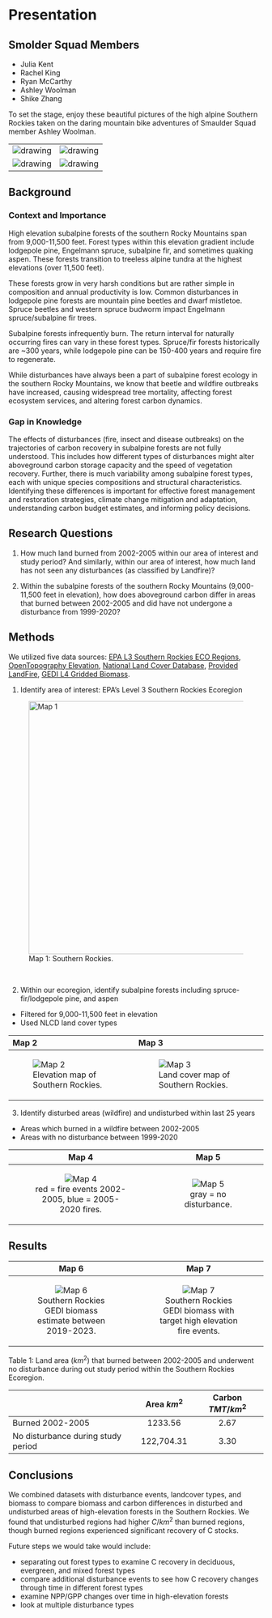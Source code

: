 # Presentation

## Smolder Squad Members

 * Julia Kent
 * Rachel King
 * Ryan McCarthy
 * Ashley Woolman
 * Shike Zhang

To set the stage, enjoy these beautiful pictures of the high alpine Southern Rockies taken on the daring mountain bike adventures of Smaulder Squad member Ashley Woolman.

|||
|:-:|:-:|
|<img src="https://raw.githubusercontent.com/CU-ESIIL/FCC24_Group_5/main/docs/project-documentation/IMG_0138.jpg" alt="drawing"/>|<img src="https://raw.githubusercontent.com/CU-ESIIL/FCC24_Group_5/main/docs/project-documentation/IMG_5256.jpg" alt="drawing"/>|
|<img src="https://raw.githubusercontent.com/CU-ESIIL/FCC24_Group_5/main/docs/project-documentation/IMG_5108.jpg" alt="drawing"/>|<img src="https://raw.githubusercontent.com/CU-ESIIL/FCC24_Group_5/main/docs/project-documentation/IMG_9651.JPG" alt="drawing"/>|

## Background
### Context and Importance

High elevation subalpine forests of the southern Rocky Mountains span from 9,000-11,500 feet. Forest types within this elevation gradient include lodgepole pine, Engelmann spruce, subalpine fir, and sometimes quaking aspen. These forests transition to treeless alpine tundra at the highest elevations (over 11,500 feet). 

These forests grow in very harsh conditions but are rather simple in composition and annual productivity is low. 
Common disturbances in lodgepole pine forests are mountain pine beetles and dwarf mistletoe. Spruce beetles and western spruce budworm impact Engelmann spruce/subalpine fir trees. 

Subalpine forests infrequently burn. The return interval for naturally occurring fires can vary in these forest types. Spruce/fir forests historically are ~300 years, while lodgepole pine can be 150-400 years and require fire to regenerate. 

While disturbances have always been a part of subalpine forest ecology in the southern Rocky Mountains, we know that beetle and wildfire outbreaks have increased, causing widespread tree mortality, affecting forest ecosystem services, and altering forest carbon dynamics. 

### Gap in Knowledge

The effects of disturbances (fire, insect and disease outbreaks) on the trajectories of carbon recovery in subalpine forests are not fully understood. This includes how different types of disturbances might alter aboveground carbon storage capacity and the speed of vegetation recovery. Further, there is much variability among subalpine forest types, each with unique species compositions and structural characteristics. Identifying these differences is important for effective forest management and restoration strategies, climate change mitigation and adaptation, understanding carbon budget estimates, and informing policy decisions. 


## Research Questions

1. How much land burned from 2002-2005 within our area of interest and study period? And similarly, within our area of interest, how much land has not seen any disturbances (as classified by Landfire)?

2. Within the subalpine forests of the southern Rocky Mountains (9,000-11,500 feet in elevation), how does aboveground carbon differ in areas that burned between 2002-2005 and did have not undergone a disturbance from 1999-2020?


## Methods 

We utilized five data sources: [EPA L3 Southern Rockies ECO Regions](), [OpenTopography Elevation](https://github.com/jhollist/elevatr), [National Land Cover Database](), [Provided LandFire](), [GEDI L4 Gridded Biomass]().

1. Identify area of interest: EPA’s Level 3 Southern Rockies Ecoregion

<figure>
  <img src="https://raw.githubusercontent.com/CU-ESIIL/FCC24_Group_5/main/docs/project-documentation/method_image1.png" alt="Map 1" width="500">
  <figcaption>Map 1: Southern Rockies.</figcaption>
</figure>
</br>

2. Within our ecoregion, identify subalpine forests including spruce-fir/lodgepole pine, and aspen
  * Filtered for 9,000-11,500 feet in elevation
  * Used NLCD land cover types

| Map 2 | Map 3|
|:---|:---|
|<figure><img src="https://raw.githubusercontent.com/CU-ESIIL/FCC24_Group_5/main/docs/project-documentation/method_image2.png" alt="Map 2"><figcaption>Elevation map of Southern Rockies.</figcaption></figure>|<figure><img src="https://raw.githubusercontent.com/CU-ESIIL/FCC24_Group_5/main/docs/project-documentation/method_image3.png" alt="Map 3"><figcaption>Land cover map of Southern Rockies.</figcaption></figure>|

3. Identify disturbed areas (wildfire) and undisturbed within last 25 years 
  * Areas which burned in a wildfire between 2002-2005
  * Areas with no disturbance between 1999-2020

| Map 4 | Map 5 |
|:----:|:----:|
|<figure><img src="https://raw.githubusercontent.com/CU-ESIIL/FCC24_Group_5/main/docs/project-documentation/method_image4.png" alt="Map 4"><figcaption>red = fire events 2002-2005, blue = 2005-2020 fires.</figcaption></figure>|<figure><img src="https://raw.githubusercontent.com/CU-ESIIL/FCC24_Group_5/main/docs/project-documentation/method_image5.png" alt="Map 5"><figcaption>gray = no disturbance.</figcaption></figure>|

## Results

| Map 6 | Map 7 |
|:----:|:----:|
|<figure><img src="https://raw.githubusercontent.com/CU-ESIIL/FCC24_Group_5/main/code/visualization/gedi_biomass_south_rock.png" alt="Map 6"><figcaption>Southern Rockies GEDI biomass estimate between 2019-2023.</figcaption></figure>|<figure><img src="https://raw.githubusercontent.com/CU-ESIIL/FCC24_Group_5/main/code/visualization/gedi_biomass_highelev_fire_32613.png" alt="Map 7"><figcaption>Southern Rockies GEDI biomass with target high elevation fire events.</figcaption></figure>|

Table 1: Land area ($km^2$) that burned between 2002-2005 and underwent no disturbance during out study period within the Southern Rockies Ecoregion.

| | Area $km^2$ | Carbon $TMT/km^2$ |
|:----|:----:|:----:|
| Burned 2002-2005 | 1233.56 | 2.67 |
| No disturbance during study period | 122,704.31 | 3.30 |

## Conclusions

We combined datasets with disturbance events, landcover types, and biomass to compare
biomass and carbon differences in disturbed and undisturbed areas of high-elevation forests in the Southern Rockies. We found that undisturbed regions had higher $C/km^2$ than burned regions, though burned regions experienced significant recovery of C stocks.

Future steps we would take would include:
  - separating out forest types to examine C recovery in deciduous, evergreen, and mixed forest types
  - compare additional disturbance events to see how C recovery changes through time in different forest types
  - examine NPP/GPP changes over time in high-elevation forests
  - look at multiple disturbance types
